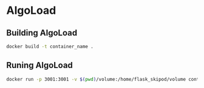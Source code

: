 # AlgoLoad

## Building AlgoLoad

```sh
docker build -t container_name .
```

## Runing AlgoLoad
```sh
docker run -p 3001:3001 -v $(pwd)/volume:/home/flask_skipod/volume container_name:latest
```